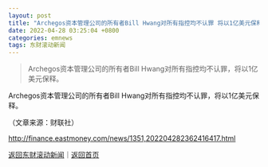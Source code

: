 ```yaml
---
layout: post
title: "Archegos资本管理公司的所有者Bill Hwang对所有指控均不认罪 将以1亿美元保释"
date: 2022-04-28 03:25:04 +0800
categories: emnews
tags: 东财滚动新闻
---
```

> Archegos资本管理公司的所有者Bill Hwang对所有指控均不认罪，将以1亿美元保释。

<p>Archegos资本管理公司的所有者Bill Hwang对所有指控均不认罪，将以1亿美元保释。</p><p class="em_media">（文章来源：财联社）</p>

<http://finance.eastmoney.com/news/1351,202204282362416417.html>

[返回东财滚动新闻](//finews.withounder.com/emnews/)｜[返回首页](//finews.withounder.com/)